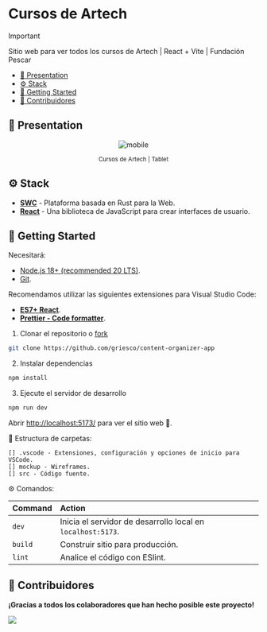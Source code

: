 # Cursos de Artech

> [!IMPORTANT]
> Sitio web para ver todos los cursos de Artech | React + Vite | Fundación Pescar

- [🎉 Presentation](#-presentation)
- [⚙️ Stack](#️-stack)
- [🚀 Getting Started](#-getting-started)
- [👑 Contribuidores](#-contribuidores)

## 🎉 Presentation

<div align="center">

  ![mobile](https://github.com/griesco/content-organizer-app/assets/139785794/5aa6cd2b-a813-402c-a706-1a8c3e405aa1)
 <small><p>Cursos de Artech | Tablet </p></small>

</div>

## ⚙️ Stack

- [**SWC**](https://swc.rs/) - Plataforma basada en Rust para la Web.
- [**React**](https://es.react.dev/) - Una biblioteca de JavaScript para crear interfaces de usuario.

## 🚀 Getting Started

Necesitará:

- [Node.js 18+ (recommended 20 LTS)](https://nodejs.org/en/).
- [Git](https://git-scm.com/).

Recomendamos utilizar las siguientes extensiones para Visual Studio Code:

- [**ES7+ React**](https://marketplace.visualstudio.com/items?itemName=dsznajder.es7-react-js-snippets).
- [**Prettier - Code formatter**](https://marketplace.visualstudio.com/items?itemName=esbenp.prettier-vscode).

1. Clonar el repositorio o [fork](https://github.com/griesco/content-organizer-app/fork)

```bash
git clone https://github.com/griesco/content-organizer-app
```

2. Instalar dependencias

```bash
npm install
```

3. Ejecute el servidor de desarrollo

```bash
npm run dev
```

Abrir [http://localhost:5173/](http://localhost:5173/) para ver el sitio web 🚀.

📁 Estructura de carpetas:

```
[] .vscode - Extensiones, configuración y opciones de inicio para VSCode.
[] mockup - Wireframes.
[] src - Código fuente.
```

⚙ Comandos:

| Command  | Action                                                      |
| :------- | :---------------------------------------------------------- |
| `dev`    | Inicia el servidor de desarrollo local en `localhost:5173`. |
| `build`  | Construir sitio para producción.                            |
| `lint`   | Analice el código con ESlint.                               |

## 👑 Contribuidores

**¡Gracias a todos los colaboradores que han hecho posible este proyecto!**

<a href="https://github.com/griesco/content-organizer-app/graphs/contributors">
  <img src="https://contrib.rocks/image?repo=griesco/content-organizer-app" />
</a>
